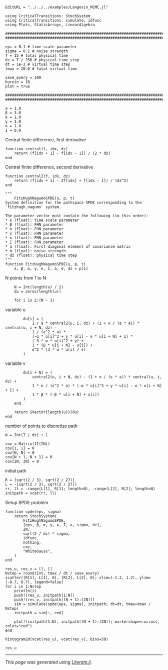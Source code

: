 ```@meta
EditURL = "../../../examples/Langevin_MCMC.jl"
```

````@example Langevin_MCMC
using CriticalTransitions: StochSystem
using CriticalTransitions: simulate, idfunc
using Plots, StaticArrays, LinearAlgebra

############################################################################################
############################################################################################

eps = 0.1 # time scale parameter
sigma = 0.1 # noise strength
T = 15 # total physical time
dz = T / 256 # physical time step
dt = 1e-3 # virtual time step
tmax = 20.0 # total virtual time

save_every = 100
burnin = 10
plot = true

############################################################################################
############################################################################################

a = 1.0
β = 3.0
α = 1.0
γ = 1.0
κ = 1.0
Ι = 0.0
````

Central finite difference, first derivative

````@example Langevin_MCMC
function central(f, idx, dz)
    return (f[idx + 1] - f[idx - 1]) / (2 * dz)
end
````

Central finite difference, second derivative

````@example Langevin_MCMC
function central2(f, idx, dz)
    return (f[idx + 1] - 2f[idx] + f[idx - 1]) / (dz^2)
end

"""
    FitzHughNagumoSPDE(u, p, t)
System definition for the pathspace SPDE corresponding to the `fitzhugh_nagumo` system.

The parameter vector must contain the following (in this order):
* ϵ (float): time scale parameter
* β (float): FHN parameter
* α (float): FHN parameter
* γ (float): FHN parameter
* κ (float): FHN parameter
* Ι (float): FHN parameter
* a (float): First diagonal element of covariance matrix
* σ (float): noise strength
* dz (float): physical time step
"""
function FitzHughNagumoSPDE(u, p, t)
    ϵ, β, α, γ, κ, Ι, a, σ, dz = p[1]
````

N points from 1 to N

````@example Langevin_MCMC
    N = Int(length(u) / 2)
    du = zeros(length(u))

    for i in 2:(N - 1)
````

variable u

````@example Langevin_MCMC
        du[i] = (
            1 / a * central2(u, i, dz) + (1 + κ / (ϵ * a)) * central(u, i + N, dz) -
            1 / (ϵ^2 * a) *
            (-α * u[i]^3 + γ * u[i] - κ * u[i + N] + Ι) *
            (-3 * α * u[i]^2 + γ) +
            1 * (β * u[i + N] - u[i]) +
            σ^2 * (3 * α * u[i] / ϵ)
        )
````

variable v

````@example Langevin_MCMC
        du[i + N] = (
            central2(u, i + N, dz) - (1 + κ / (ϵ * a)) * central(u, i, dz) +
            1 * κ / (ϵ^2 * a) * (-α * u[i]^3 + γ * u[i] - κ * u[i + N] + Ι) +
            1 * β * (-β * u[i + N] + u[i])
        )
    end

    return SVector{length(u)}(du)
end
````

number of points to discretize path

````@example Langevin_MCMC
N = Int(T / dz) + 1

cov = Matrix(1I(2N))
cov[1, 1] = 0
cov[N, N] = 0
cov[N + 1, N + 1] = 0
cov[2N, 2N] = 0
````

initial path

````@example Langevin_MCMC
R = [sqrt(2 / 3), sqrt(2 / 27)]
L = -[sqrt(2 / 3), sqrt(2 / 27)]
rr, ll = -range(L[1], R[1]; length=N), -range(L[2], R[2]; length=N)
initpath = vcat(rr, ll)
````

Setup SPDE problem

````@example Langevin_MCMC
function spde(eps, sigma)
    return StochSystem(
        FitzHughNagumoSPDE,
        [eps, β, α, γ, κ, Ι, a, sigma, dz],
        2N,
        sqrt(2 / dz) * sigma,
        idfunc,
        nothing,
        cov,
        "WhiteGauss",
    )
end

res_u, res_v = [], []
Nstep = round(Int, tmax / dt / save_every)
scatter([R[1], L[1], 0], [R[2], L[2], 0]; xlim=(-1.2, 1.2), ylim=(-0.7, 0.7), legend=false)
for i in 1:Nstep
    println(i)
    push!(res_u, initpath[1:N])
    push!(res_v, initpath[(N + 1):(2N)])
    sim = simulate(spde(eps, sigma), initpath; dt=dt, tmax=tmax / Nstep)
    initpath = sim[:, end]

    plot!(initpath[1:N], initpath[(N + 1):(2N)]; markershape=:xcross, color="red")
end

histogram2d(vcat(res_u), vcat(res_v); bins=50)

res_u
````

---

*This page was generated using [Literate.jl](https://github.com/fredrikekre/Literate.jl).*

